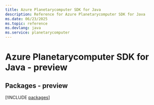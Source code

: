 ```yaml
---
title: Azure Planetarycomputer SDK for Java
description: Reference for Azure Planetarycomputer SDK for Java
ms.date: 06/23/2025
ms.topic: reference
ms.devlang: java
ms.service: planetarycomputer
---
```

# Azure Planetarycomputer SDK for Java - preview
## Packages - preview
[!INCLUDE [packages](planetarycomputer-index.md)]